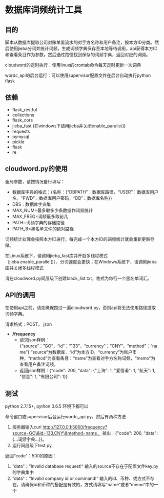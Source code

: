 # 数据库词频统计工具

## 目的

脚本从数据库提取公司对账单里流水的对手方名称和用户备注，按本方ID分类。然后使用jieba分词并统计词频，生成词频字典保存至本地等待调用。api获得本方ID和查看条目作为参数，然后通过路径找到保存的词频字典，返回对应的词频。

cloudword的定时执行：使用linux的crontab命令每天定时更新一次词典

wordc_api的后台运行：可以使用supervisor配置文件在后台自动执行python flask

## 依赖

- flask_restful
- collections
- flask_cors
- jieba_fast (在windows下请用jieba并关闭enable_paralle())
- requests
- pymysql
- pickle
- flask
- re

## cloudword.py的使用

全局参数，请按情况自行填写：

- 数据库字典的格式：{名称：{“DBPATH”：数据库路径，“USER”：数据库用户名，“PWD”：数据库用户密码，“DB”：数据库名称}}
- DBS：数据库字典集
- MAX_NUM=最多取多少条数据作词频统计
- MAX_FREQ=词频最多取前几
- PATH=词频字典的存储路径
- PATH_B=黑名单文件的绝对路径

词频统计处理会按照本方ID进行，每完成一个本方ID的词频统计就会重新更新存储。

在Linux系统下，请调用jieba_fast库并开启多线程模式（jieba.enable_parallel()），分词速度会更快；在Windows系统下，请调用jieba库并关闭多线程模式

请在cloudword.py同层级下创建black_list.txt，格式为每行一个黑名单词汇。

## API的调用

在使用api之前，请先确保跑过一遍cloudword.py，否则api将无法使用路径提取词频字典。

请求格式：POST， json

- **/frequency**
  - 请求json样例：{“source”：”GO“，“id”：“133”，“currency”：“CNY”，“method”：“name”} ”source“为数据库，“id”为本方ID，“currency”为账户币种，“method”为查看条目：“name”为查看对手方名称词频，“memo”为查看用户备注词频。
  - 返回json样例：{“code": 200, "data": {"上海": 1, "爱信诺": 1, "航天": 1, "信息": 1, "有限公司": 1}}

## 测试

python 2.7.15+, python 3.6.5 环境下都可以

命令窗口或supervisor后台运行wordc_api.py，然后有两种方法

1. 服务器输入curl http://127.0.0.1:5000/frequency?source=GO\&id=133,CNY\&method=name， 输出：{"code": 200, "data": {...词频字典...}}。
2. 运行同层级下test.py

返回“code"：500的原因：

1. ”data”：“Invalid database request!“     输入的source不存在于配置文件key.py的字典集中
2. ”data”：“Invalid company id or command!“     输入的id、币种、或方式不存在，请确保id和币种的搭配是有效的，方式请填写”name”或者“memo”中的一个